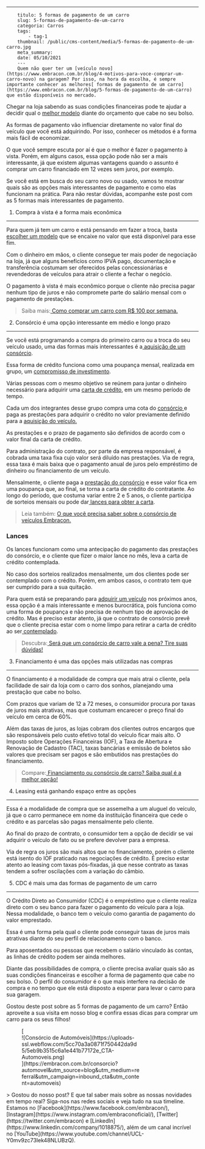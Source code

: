 ---
        titulo: 5 formas de pagamento de um carro
        slug: 5-formas-de-pagamento-de-um-carro
        categoria: Carros
        tags:
            - tag-1
        thumbnail: /public/cms-content/media/5-formas-de-pagamento-de-um-carro.jpg
        meta_summary: 
        date: 05/10/2021
        ---
        Quem não quer ter um [veículo novo](https://www.embracon.com.br/blog/4-motivos-para-voce-comprar-um-carro-novo) na garagem? Por isso, na hora da escolha, é sempre importante conhecer as melhores[ formas de pagamento de um carro](https://www.embracon.com.br/blog/5-formas-de-pagamento-de-um-carro) que estão disponíveis no mercado.

Chegar na loja sabendo as suas condições financeiras pode te ajudar a decidir qual o [melhor modelo](https://www.embracon.com.br/blog/carro-ideal-para-familia) diante do orçamento que cabe no seu bolso.

As formas de pagamento vão influenciar diretamente no valor final do veículo que você está adquirindo. Por isso, conhecer os métodos é a forma mais fácil de economizar.

O que você sempre escuta por aí é que o melhor é fazer o pagamento à vista. Porém, em alguns casos, essa opção pode não ser a mais interessante, já que existem algumas vantagens quando o assunto é comprar um carro financiado em 12 vezes sem juros, por exemplo.

Se você está em busca do seu carro novo ou usado, vamos te mostrar quais são as opções mais interessantes de pagamento e como elas funcionam na prática. Para não restar dúvidas, acompanhe este post com as 5 formas mais interessantes de pagamento.

1. Compra à vista é a forma mais econômica
------------------------------------------

Para quem já tem um carro e está pensando em fazer a troca, basta [escolher um modelo](https://www.embracon.com.br/blog/os-4-modelos-de-carro-mais-esperados-para-2020) que se encaixe no valor que está disponível para esse fim.

Com o dinheiro em mãos, o cliente consegue ter mais poder de negociação na loja, já que alguns benefícios como IPVA pago, documentação e transferência costumam ser oferecidos pelas concessionárias e revendedoras de veículos para atrair o cliente a fechar o negócio.

O pagamento à vista é mais econômico porque o cliente não precisa pagar nenhum tipo de juros e não compromete parte do salário mensal com o pagamento de prestações.

> Saiba mais:[ Como comprar um carro com R$ 100 por semana.](https://www.embracon.com.br/blog/como-comprar-um-carro-com-r-100-00-por-semana)

2. Consórcio é uma opção interessante em médio e longo prazo
------------------------------------------------------------

Se você está programando a compra do primeiro carro ou a troca do seu veículo usado, uma das formas mais interessantes é a[ aquisição de um consórcio](https://www.embracon.com.br/conhecaoconsorcio/como-adquirir-uma-cota-de-consorcio).

Essa forma de crédito funciona como uma poupança mensal, realizada em grupo, um [compromisso de investimento](https://www.embracon.com.br/conhecaoconsorcio/o-que-e-consorcio).

Várias pessoas com o mesmo objetivo se reúnem para juntar o dinheiro necessário para adquirir uma [carta de crédito](https://www.embracon.com.br/conhecaoconsorcio/o-que-e-carta-de-credito), em um mesmo período de tempo.

Cada um dos integrantes desse grupo compra uma cota do [consórcio ](https://www.embracon.com.br/consorcio-de-carros)e paga as prestações para adquirir o crédito no valor previamente definido para a [aquisição do veículo.](https://www.embracon.com.br/consorcio-de-carros)

As prestações e o prazo de pagamento são definidos de acordo com o valor final da carta de crédito.

Para administração do contrato, por parte da empresa responsável, é cobrada uma taxa fixa cujo valor será diluído nas prestações. Via de regra, essa taxa é mais baixa que o pagamento anual de juros pelo empréstimo de dinheiro ou financiamento de um veículo.

Mensalmente, o cliente paga a [prestação do consórcio](https://www.embracon.com.br/blog/consorcio-nao-tem-juros-entenda) e esse valor fica em uma poupança que, ao final, se torna a carta de crédito do contratante. Ao longo do período, que costuma variar entre 2 e 5 anos, o cliente participa de sorteios mensais ou pode dar[ lances para obter a carta](https://www.embracon.com.br/blog/como-funcionam-os-tipos-de-lances-no-consorcio).

> Leia também: [O que você precisa saber sobre o consórcio de veículos Embracon.](https://www.embracon.com.br/blog/sobre-o-consorcio-de-veiculos-embracon)

### Lances

Os lances funcionam como uma antecipação do pagamento das prestações do consórcio, e o cliente que fizer o maior lance no mês, leva a carta de crédito contemplada.

No caso dos sorteios realizados mensalmente, um dos clientes pode ser contemplado com o crédito. Porém, em ambos casos, o contrato tem que ser cumprido para a sua quitação.

Para quem está se preparando para [adquirir um veículo](https://www.embracon.com.br/blog/vantagens-consorcio-automovel) nos próximos anos, essa opção é a mais interessante e menos burocrática, pois funciona como uma forma de poupança e não precisa de nenhum tipo de aprovação de crédito. Mas é preciso estar atento, já que o contrato de consórcio prevê que o cliente precisa estar com o nome limpo para retirar a carta de crédito ao ser[ contemplado](https://www.embracon.com.br/conhecaoconsorcio/como-faco-para-ser-contemplado).

> Descubra:[ Será que um consórcio de carro vale a pena? Tire suas dúvidas!](https://www.embracon.com.br/blog/consorcio-de-carro-vale-a-pena)

3. Financiamento é uma das opções mais utilizadas nas compras
-------------------------------------------------------------

O financiamento é a modalidade de compra que mais atrai o cliente, pela facilidade de sair da loja com o carro dos sonhos, planejando uma prestação que cabe no bolso.

Com prazos que variam de 12 a 72 meses, o consumidor procura por taxas de juros mais atrativas, mas que costumam encarecer o preço final do veículo em cerca de 60%.

Além das taxas de juros, as lojas cobram dos clientes outros encargos que são responsáveis pelo custo efetivo total do veículo ficar mais alto. O Imposto sobre Operações Financeiras (IOF), a Taxa de Abertura e Renovação de Cadastro (TAC), taxas bancárias e emissão de boletos são valores que precisam ser pagos e são embutidos nas prestações do financiamento.

> Compare:[ Financiamento ou consórcio de carro? Saiba qual é a melhor opção!](https://www.embracon.com.br/blog/financiamento-ou-consorcio-de-carro)

4. Leasing está ganhando espaço entre as opções
-----------------------------------------------

Essa é a modalidade de compra que se assemelha a um aluguel do veículo, já que o carro permanece em nome da instituição financeira que cede o crédito e as parcelas são pagas mensalmente pelo cliente.

Ao final do prazo de contrato, o consumidor tem a opção de decidir se vai adquirir o veículo de fato ou se prefere devolver para a empresa.

Via de regra os juros são mais altos que no financiamento, porém o cliente está isento do IOF praticado nas negociações de crédito. É preciso estar atento ao leasing com taxas pós-fixadas, já que nesse contrato as taxas tendem a sofrer oscilações com a variação do câmbio.

5. CDC é mais uma das formas de pagamento de um carro
-----------------------------------------------------

O Crédito Direto ao Consumidor (CDC) é o empréstimo que o cliente realiza direto com o seu banco para fazer o pagamento do veículo para a loja. Nessa modalidade, o banco tem o veículo como garantia de pagamento do valor emprestado.

Essa é uma forma pela qual o cliente pode conseguir taxas de juros mais atrativas diante do seu perfil de relacionamento com o banco.

Para aposentados ou pessoas que recebem o salário vinculado às contas, as linhas de crédito podem ser ainda melhores.

Diante das possibilidades de compra, o cliente precisa avaliar quais são as suas condições financeiras e escolher a forma de pagamento que cabe no seu bolso. O perfil do consumidor é o que mais interfere na decisão de compra e no tempo que ele está disposto a esperar para levar o carro para sua garagem.

Gostou deste post sobre as 5 formas de pagamento de um carro? Então aproveite a sua visita em nosso blog e confira essas dicas para comprar um carro para os seus filhos!

<figure class="w-richtext-figure-type-image w-richtext-align-center" style="max-width:310px">[<div>![Consórcio de Automóveis](https://uploads-ssl.webflow.com/5cc70a3a0871f750442da9d5/5eb9b3515c6a1e441b77172e_CTA-Automoveis.png)</div>](https://embracon.com.br/consorcio?automovel&utm_source=blog&utm_medium=referral&utm_campaign=inbound_cta&utm_content=automoveis)</figure>> Gostou do nosso post? E que tal saber mais sobre as nossas novidades em tempo real? Siga-nos nas redes sociais e veja tudo na sua timeline. Estamos no [Facebook](https://www.facebook.com/embracon/), [Instagram](https://www.instagram.com/embraconoficial/), [Twitter](https://twitter.com/embracon) e [LinkedIn](https://www.linkedin.com/company/1018875/), além de um canal incrível no [YouTube](https://www.youtube.com/channel/UCL-Y0mv9zc73Iek48NLUBzQ).
        